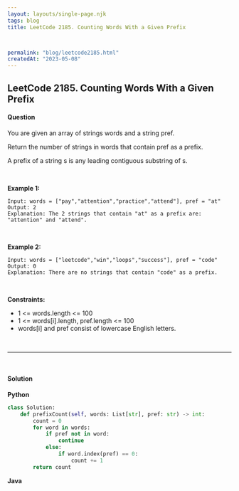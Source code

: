 ```yaml
---
layout: layouts/single-page.njk
tags: blog
title: LeetCode 2185. Counting Words With a Given Prefix



permalink: "blog/leetcode2185.html"
createdAt: "2023-05-08"
---
```


## LeetCode 2185. Counting Words With a Given Prefix






#### Question
You are given an array of strings words and a string pref.

Return the number of strings in words that contain pref as a prefix.

A prefix of a string s is any leading contiguous substring of s.

<p>&nbsp;</p>

**Example 1:**

    Input: words = ["pay","attention","practice","attend"], pref = "at"
    Output: 2
    Explanation: The 2 strings that contain "at" as a prefix are: "attention" and "attend".

<p>&nbsp;</p>

**Example 2:**

    Input: words = ["leetcode","win","loops","success"], pref = "code"
    Output: 0
    Explanation: There are no strings that contain "code" as a prefix.

<p>&nbsp;</p>



**Constraints:**


* 1 <= words.length <= 100
* 1 <= words[i].length, pref.length <= 100
* words[i] and pref consist of lowercase English letters.




<p>&nbsp;</p>

---

<p>&nbsp;</p>  

#### Solution
**Python**
```Python
class Solution:
    def prefixCount(self, words: List[str], pref: str) -> int:
        count = 0
        for word in words:
            if pref not in word:
                continue
            else:
                if word.index(pref) == 0:
                    count += 1
        return count
```

**Java**